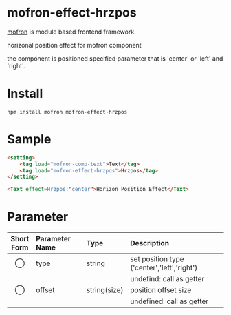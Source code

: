 # mofron-effect-hrzpos
[mofron](https://mofron.github.io/mofron/) is module based frontend framework.

horizonal position effect for mofron component

the component is positioned specified parameter that is 'center' or 'left' and 'right'.


# Install
```
npm install mofron mofron-effect-hrzpos
```

# Sample
```html
<setting>
    <tag load="mofron-comp-text">Text</tag>
    <tag load="mofron-effect-hrzpos">Hrzpos</tag>
</setting>

<Text effect=Hrzpos:"center">Horizon Position Effect</Text>

```

# Parameter

| Short<br>Form | Parameter Name | Type | Description |
|:-------------:|:---------------|:-----|:------------|
| ◯  | type | string | set position type ('center','left','right') |
| | | | undefind: call as getter |
| ◯  | offset | string(size) | position offset size |
| | | | undefined: call as getter |


